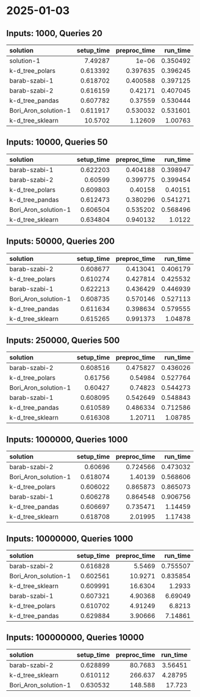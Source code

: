 # 2025-01-03

## Inputs: 1000, Queries 20

| solution             |   setup_time |   preproc_time |   run_time |
|:---------------------|-------------:|---------------:|-----------:|
| solution-1           |     7.49287  |       1e-06    |   0.350492 |
| k-d_tree_polars      |     0.613392 |       0.397635 |   0.396245 |
| barab-szabi-1        |     0.618702 |       0.400588 |   0.397125 |
| barab-szabi-2        |     0.616159 |       0.42171  |   0.407045 |
| k-d_tree_pandas      |     0.607782 |       0.37559  |   0.530444 |
| Bori_Aron_solution-1 |     0.611917 |       0.530032 |   0.531601 |
| k-d_tree_sklearn     |    10.5702   |       1.12609  |   1.00763  |

## Inputs: 10000, Queries 50

| solution             |   setup_time |   preproc_time |   run_time |
|:---------------------|-------------:|---------------:|-----------:|
| barab-szabi-1        |     0.622203 |       0.404188 |   0.398947 |
| barab-szabi-2        |     0.60599  |       0.399775 |   0.399454 |
| k-d_tree_polars      |     0.609803 |       0.40158  |   0.40151  |
| k-d_tree_pandas      |     0.612473 |       0.380296 |   0.541271 |
| Bori_Aron_solution-1 |     0.606504 |       0.535202 |   0.568496 |
| k-d_tree_sklearn     |     0.634804 |       0.940132 |   1.0122   |

## Inputs: 50000, Queries 200

| solution             |   setup_time |   preproc_time |   run_time |
|:---------------------|-------------:|---------------:|-----------:|
| barab-szabi-2        |     0.608677 |       0.413041 |   0.406179 |
| k-d_tree_polars      |     0.610274 |       0.427814 |   0.425532 |
| barab-szabi-1        |     0.622213 |       0.436429 |   0.446939 |
| Bori_Aron_solution-1 |     0.608735 |       0.570146 |   0.527113 |
| k-d_tree_pandas      |     0.611634 |       0.398634 |   0.579555 |
| k-d_tree_sklearn     |     0.615265 |       0.991373 |   1.04878  |

## Inputs: 250000, Queries 500

| solution             |   setup_time |   preproc_time |   run_time |
|:---------------------|-------------:|---------------:|-----------:|
| barab-szabi-2        |     0.608516 |       0.475827 |   0.436026 |
| k-d_tree_polars      |     0.61756  |       0.54984  |   0.527764 |
| Bori_Aron_solution-1 |     0.60427  |       0.74823  |   0.544273 |
| barab-szabi-1        |     0.608095 |       0.542649 |   0.548843 |
| k-d_tree_pandas      |     0.610589 |       0.486334 |   0.712586 |
| k-d_tree_sklearn     |     0.616308 |       1.20711  |   1.08785  |

## Inputs: 1000000, Queries 1000

| solution             |   setup_time |   preproc_time |   run_time |
|:---------------------|-------------:|---------------:|-----------:|
| barab-szabi-2        |     0.60696  |       0.724566 |   0.473032 |
| Bori_Aron_solution-1 |     0.618074 |       1.40139  |   0.568606 |
| k-d_tree_polars      |     0.606022 |       0.865873 |   0.865073 |
| barab-szabi-1        |     0.606278 |       0.864548 |   0.906756 |
| k-d_tree_pandas      |     0.606697 |       0.735471 |   1.14459  |
| k-d_tree_sklearn     |     0.618708 |       2.01995  |   1.17438  |

## Inputs: 10000000, Queries 1000

| solution             |   setup_time |   preproc_time |   run_time |
|:---------------------|-------------:|---------------:|-----------:|
| barab-szabi-2        |     0.616828 |        5.5469  |   0.755507 |
| Bori_Aron_solution-1 |     0.602561 |       10.9271  |   0.835854 |
| k-d_tree_sklearn     |     0.609991 |       16.6304  |   1.2933   |
| barab-szabi-1        |     0.607321 |        4.90368 |   6.69049  |
| k-d_tree_polars      |     0.610702 |        4.91249 |   6.8213   |
| k-d_tree_pandas      |     0.629884 |        3.90666 |   7.14861  |

## Inputs: 100000000, Queries 10000

| solution             |   setup_time |   preproc_time |   run_time |
|:---------------------|-------------:|---------------:|-----------:|
| barab-szabi-2        |     0.628899 |        80.7683 |    3.56451 |
| k-d_tree_sklearn     |     0.610112 |       266.637  |    4.28795 |
| Bori_Aron_solution-1 |     0.630532 |       148.588  |   17.723   |